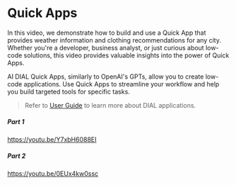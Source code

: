 # Quick Apps


In this video, we demonstrate how to build and use a Quick App that provides weather information and clothing recommendations for any city. Whether you're a developer, business analyst, or just curious about low-code solutions, this video provides valuable insights into the power of Quick Apps.

AI DIAL Quick Apps, similarly to OpenAI's GPTs, allow you to create low-code applications. Use Quick Apps to streamline your workflow and help you build targeted tools for specific tasks.

> Refer to [User Guide](/docs/user-guide.md#applications-1) to learn more about DIAL applications.

##### Part 1

https://youtu.be/Y7xbH6088EI


##### Part 2

https://youtu.be/0EUx4kw0ssc